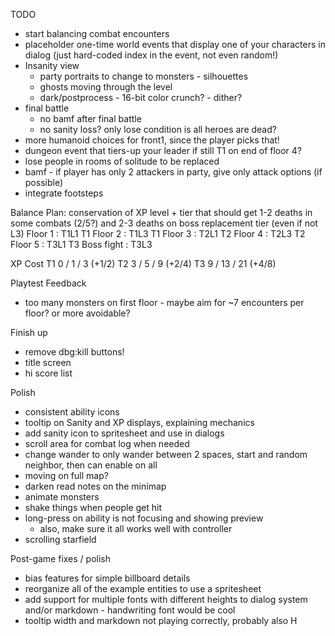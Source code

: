 TODO
* start balancing combat encounters
* placeholder one-time world events that display one of your characters in dialog (just hard-coded index in the event, not even random!)
* Insanity view
  * party portraits to change to monsters - silhouettes
  * ghosts moving through the level
  * dark/postprocess - 16-bit color crunch? - dither?
* final battle
  * no bamf after final battle
  * no sanity loss? only lose condition is all heroes are dead?
* more humanoid choices for front1, since the player picks that!
* dungeon event that tiers-up your leader if still T1 on end of floor 4?
* lose people in rooms of solitude to be replaced
* bamf - if player has only 2 attackers in party, give only attack options (if possible)
* integrate footsteps

Balance Plan: conservation of XP
          level + tier that should get 1-2 deaths in some combats (2/5?) and 2-3 deaths on boss
                replacement tier (even if not L3)
Floor 1 : T1L1  T1
Floor 2 : T1L3  T1
Floor 3 : T2L1  T2
Floor 4 : T2L3  T2
Floor 5 : T3L1  T3
Boss fight : T3L3

XP Cost
T1 0 / 1 / 3   (+1/2)
T2 3 / 5 / 9   (+2/4)
T3 9 / 13 / 21 (+4/8)


Playtest Feedback
* too many monsters on first floor - maybe aim for ~7 encounters per floor? or more avoidable?

Finish up
* remove dbg:kill buttons!
* title screen
* hi score list

Polish
* consistent ability icons
* tooltip on Sanity and XP displays, explaining mechanics
* add sanity icon to spritesheet and use in dialogs
* scroll area for combat log when needed
* change wander to only wander between 2 spaces, start and random neighbor, then can enable on all
* moving on full map?
* darken read notes on the minimap
* animate monsters
* shake things when people get hit
* long-press on ability is not focusing and showing preview
  * also, make sure it all works well with controller
* scrolling starfield

Post-game fixes / polish
* bias features for simple billboard details
* reorganize all of the example entities to use a spritesheet
* add support for multiple fonts with different heights to dialog system and/or markdown - handwriting font would be cool
* tooltip width and markdown not playing correctly, probably also H